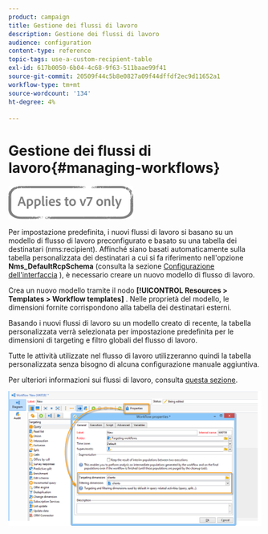 ```yaml
---
product: campaign
title: Gestione dei flussi di lavoro
description: Gestione dei flussi di lavoro
audience: configuration
content-type: reference
topic-tags: use-a-custom-recipient-table
exl-id: 617b0050-6b04-4c68-9f63-511baae99f41
source-git-commit: 20509f44c5b8e0827a09f44dffdf2ec9d11652a1
workflow-type: tm+mt
source-wordcount: '134'
ht-degree: 4%

---
```


# Gestione dei flussi di lavoro{#managing-workflows}

![](../../assets/v7-only.svg)

Per impostazione predefinita, i nuovi flussi di lavoro si basano su un modello di flusso di lavoro preconfigurato e basato su una tabella dei destinatari (nms:recipient). Affinché siano basati automaticamente sulla tabella personalizzata dei destinatari a cui si fa riferimento nell&#39;opzione **Nms_DefaultRcpSchema** (consulta la sezione [Configurazione dell&#39;interfaccia](../../configuration/using/configuring-the-interface.md) ), è necessario creare un nuovo modello di flusso di lavoro.

Crea un nuovo modello tramite il nodo **[!UICONTROL Resources > Templates > Workflow templates]** . Nelle proprietà del modello, le dimensioni fornite corrispondono alla tabella dei destinatari esterni.

Basando i nuovi flussi di lavoro su un modello creato di recente, la tabella personalizzata verrà selezionata per impostazione predefinita per le dimensioni di targeting e filtro globali del flusso di lavoro.

Tutte le attività utilizzate nel flusso di lavoro utilizzeranno quindi la tabella personalizzata senza bisogno di alcuna configurazione manuale aggiuntiva.

Per ulteriori informazioni sui flussi di lavoro, consulta [questa sezione](../../workflow/using/about-workflows.md).

![](assets/cfg_external_table_workflow.png)

